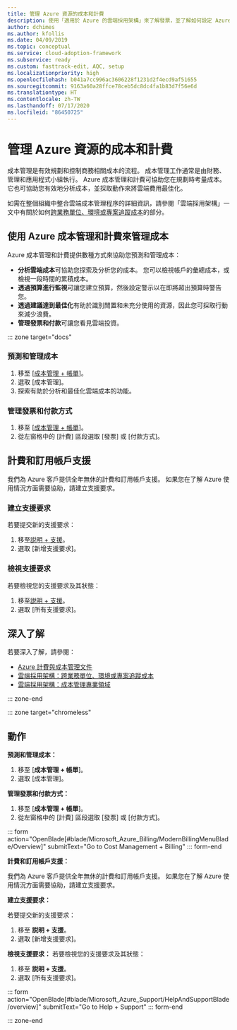 ```yaml
---
title: 管理 Azure 資源的成本和計費
description: 使用「適用於 Azure 的雲端採用架構」來了解發票，並了解如何設定 Azure 資源的預算和付款。
author: dchimes
ms.author: kfollis
ms.date: 04/09/2019
ms.topic: conceptual
ms.service: cloud-adoption-framework
ms.subservice: ready
ms.custom: fasttrack-edit, AQC, setup
ms.localizationpriority: high
ms.openlocfilehash: b041a7cc996ac3606228f1231d2f4ecd9af51655
ms.sourcegitcommit: 9163a60a28ffce78ceb5dc8dc4fa1b83d7f56e6d
ms.translationtype: HT
ms.contentlocale: zh-TW
ms.lasthandoff: 07/17/2020
ms.locfileid: "86450725"
---
```

<!-- cSpell:ignore dchimes -->

# <a name="manage-costs-and-billing-for-your-azure-resources"></a>管理 Azure 資源的成本和計費

成本管理是有效規劃和控制商務相關成本的流程。 成本管理工作通常是由財務、管理和應用程式小組執行。 Azure 成本管理和計費可協助您在規劃時考量成本。 它也可協助您有效地分析成本，並採取動作來將雲端費用最佳化。

如需在整個組織中整合雲端成本管理程序的詳細資訊，請參閱「雲端採用架構」一文中有關於如何[跨業務單位、環境或專案追蹤成本](../azure-best-practices/track-costs.md)的部分。

## <a name="manage-your-costs-with-azure-cost-management-and-billing"></a>使用 Azure 成本管理和計費來管理成本

Azure 成本管理和計費提供數種方式來協助您預測和管理成本：

- **分析雲端成本**可協助您探索及分析您的成本。 您可以檢視帳戶的彙總成本，或檢視一段時間的累積成本。
- **透過預算進行監視**可讓您建立預算，然後設定警示以在即將超出預算時警告您。
- **透過建議達到最佳化**有助於識別閒置和未充分使用的資源，因此您可採取行動來減少浪費。
- **管理發票和付款**可讓您看見雲端投資。

::: zone target="docs"

### <a name="predict-and-manage-costs"></a>預測和管理成本

1. 移至 [[成本管理 + 帳單](https://portal.azure.com/#blade/Microsoft_Azure_Billing/ModernBillingMenuBlade/Overview)]。
1. 選取 [成本管理]。
1. 探索有助於分析和最佳化雲端成本的功能。

### <a name="manage-invoices-and-payment-methods"></a>管理發票和付款方式

1. 移至 [[成本管理 + 帳單](https://portal.azure.com/#blade/Microsoft_Azure_Billing/ModernBillingMenuBlade/Overview)]。
1. 從左窗格中的 [計費] 區段選取 [發票] 或 [付款方式]。

## <a name="billing-and-subscription-support"></a>計費和訂用帳戶支援

我們為 Azure 客戶提供全年無休的計費和訂用帳戶支援。 如果您在了解 Azure 使用情況方面需要協助，請建立支援要求。

### <a name="create-a-support-request"></a>建立支援要求

若要提交新的支援要求：

1. 移至[説明 + 支援](https://portal.azure.com/#blade/Microsoft_Azure_Support/HelpAndSupportBlade/overview)。
1. 選取 [新增支援要求]。

### <a name="view-a-support-request"></a>檢視支援要求

若要檢視您的支援要求及其狀態：

1. 移至[説明 + 支援](https://portal.azure.com/#blade/Microsoft_Azure_Support/HelpAndSupportBlade/overview)。
1. 選取 [所有支援要求]。

## <a name="learn-more"></a>深入了解

若要深入了解，請參閱：

- [Azure 計費與成本管理文件](https://docs.microsoft.com/azure/billing)
- [雲端採用架構：跨業務單位、環境或專案追蹤成本](../azure-best-practices/track-costs.md)
- [雲端採用架構：成本管理專業領域](../../govern/cost-management/index.md)

::: zone-end

::: zone target="chromeless"

## <a name="actions"></a>動作

**預測和管理成本：**

1. 移至 [**成本管理 + 帳單**]。
1. 選取 [成本管理]。

**管理發票和付款方式：**

1. 移至 [**成本管理 + 帳單**]。
1. 從左窗格中的 [計費] 區段選取 [發票] 或 [付款方式]。

::: form action="OpenBlade[#blade/Microsoft_Azure_Billing/ModernBillingMenuBlade/Overview]" submitText="Go to Cost Management + Billing" ::: form-end

**計費和訂用帳戶支援：**

我們為 Azure 客戶提供全年無休的計費和訂用帳戶支援。 如果您在了解 Azure 使用情況方面需要協助，請建立支援要求。

**建立支援要求：**

若要提交新的支援要求：

1. 移至 **説明 + 支援**。
2. 選取 [新增支援要求]。

**檢視支援要求：** 若要檢視您的支援要求及其狀態：

1. 移至 **説明 + 支援**。
2. 選取 [所有支援要求]。

::: form action="OpenBlade[#blade/Microsoft_Azure_Support/HelpAndSupportBlade/overview]" submitText="Go to Help + Support" ::: form-end

::: zone-end
